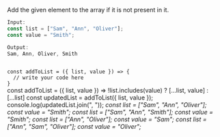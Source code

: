 Add the given element to the array if it is not present in it.

```js
Input:
const list = ["Sam", "Ann", "Oliver"];
const value = "Smith";

Output:
Sam, Ann, Oliver, Smith
```
<codeblock language="javascript" type="exercise" testMode="multipleInput">
<code>
const addToList = ({ list, value }) => {
  // write your code here
}
</code>

<solution>
const addToList = ({ list, value }) => !list.includes(value) ? [...list, value] : [...list]
</solution>

<testcases>
<caller>
const updatedList = addToList({ list, value });
console.log(updatedList.join(", "));
</caller>
<testcase>
<i>
const list = ["Sam", "Ann", "Oliver"];
const value = "Smith";
</i>
</testcase>
<testcase>
<i>
const list = ["Sam", "Ann", "Smith"];
const value = "Smith";
</i>
</testcase>
<testcase>
<i>
const list = ["Ann", "Oliver"];
const value = "Sam";
</i>
</testcase>
<testcase>
<i>
const list = ["Ann", "Sam", "Oliver"];
const value = "Oliver";
</i>
</testcase>
</testcases>
</codeblock>
